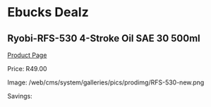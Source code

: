 
# Ebucks Dealz
## Ryobi-RFS-530 4-Stroke Oil SAE 30 500ml
[Product Page](https://www.ebucks.com/web/shop/productSelected.do?prodId=1220460411&catId=370101825)

Price: R49.00

Image: /web/cms/system/galleries/pics/prodimg/RFS-530-new.png

Savings: 


	